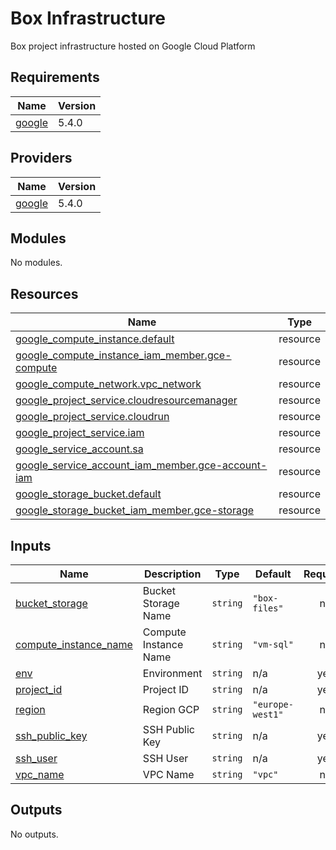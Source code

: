 # Box Infrastructure
Box project infrastructure hosted on Google Cloud Platform

<!-- BEGIN_TF_DOCS -->
## Requirements

| Name | Version |
|------|---------|
| <a name="requirement_google"></a> [google](#requirement\_google) | 5.4.0 |

## Providers

| Name | Version |
|------|---------|
| <a name="provider_google"></a> [google](#provider\_google) | 5.4.0 |

## Modules

No modules.

## Resources

| Name | Type |
|------|------|
| [google_compute_instance.default](https://registry.terraform.io/providers/hashicorp/google/5.4.0/docs/resources/compute_instance) | resource |
| [google_compute_instance_iam_member.gce-compute](https://registry.terraform.io/providers/hashicorp/google/5.4.0/docs/resources/compute_instance_iam_member) | resource |
| [google_compute_network.vpc_network](https://registry.terraform.io/providers/hashicorp/google/5.4.0/docs/resources/compute_network) | resource |
| [google_project_service.cloudresourcemanager](https://registry.terraform.io/providers/hashicorp/google/5.4.0/docs/resources/project_service) | resource |
| [google_project_service.cloudrun](https://registry.terraform.io/providers/hashicorp/google/5.4.0/docs/resources/project_service) | resource |
| [google_project_service.iam](https://registry.terraform.io/providers/hashicorp/google/5.4.0/docs/resources/project_service) | resource |
| [google_service_account.sa](https://registry.terraform.io/providers/hashicorp/google/5.4.0/docs/resources/service_account) | resource |
| [google_service_account_iam_member.gce-account-iam](https://registry.terraform.io/providers/hashicorp/google/5.4.0/docs/resources/service_account_iam_member) | resource |
| [google_storage_bucket.default](https://registry.terraform.io/providers/hashicorp/google/5.4.0/docs/resources/storage_bucket) | resource |
| [google_storage_bucket_iam_member.gce-storage](https://registry.terraform.io/providers/hashicorp/google/5.4.0/docs/resources/storage_bucket_iam_member) | resource |

## Inputs

| Name | Description | Type | Default | Required |
|------|-------------|------|---------|:--------:|
| <a name="input_bucket_storage"></a> [bucket\_storage](#input\_bucket\_storage) | Bucket Storage Name | `string` | `"box-files"` | no |
| <a name="input_compute_instance_name"></a> [compute\_instance\_name](#input\_compute\_instance\_name) | Compute Instance Name | `string` | `"vm-sql"` | no |
| <a name="input_env"></a> [env](#input\_env) | Environment | `string` | n/a | yes |
| <a name="input_project_id"></a> [project\_id](#input\_project\_id) | Project ID | `string` | n/a | yes |
| <a name="input_region"></a> [region](#input\_region) | Region GCP | `string` | `"europe-west1"` | no |
| <a name="input_ssh_public_key"></a> [ssh\_public\_key](#input\_ssh\_public\_key) | SSH Public Key | `string` | n/a | yes |
| <a name="input_ssh_user"></a> [ssh\_user](#input\_ssh\_user) | SSH User | `string` | n/a | yes |
| <a name="input_vpc_name"></a> [vpc\_name](#input\_vpc\_name) | VPC Name | `string` | `"vpc"` | no |

## Outputs

No outputs.
<!-- END_TF_DOCS -->